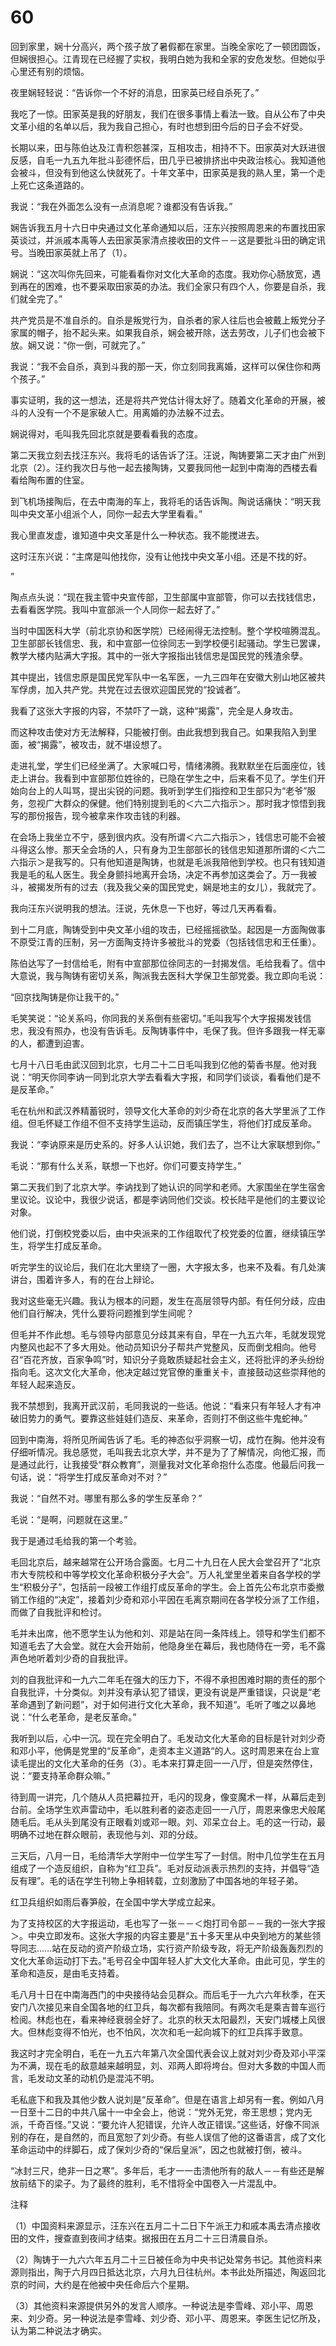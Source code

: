 # 60

回到家里，娴十分高兴，两个孩子放了暑假都在家里。当晚全家吃了一顿团圆饭，但娴很担心。江青现在已经握了实权，我明白她为我和全家的安危发愁。但她似乎心里还有别的烦恼。

夜里娴轻轻说：“告诉你一个不好的消息，田家英已经自杀死了。”

我吃了一惊。田家英是我的好朋友，我们在很多事情上看法一致。自从公布了中央文革小组的名单以后，我为我自己担心，有时也想到田今后的日子会不好受。

长期以来，田与陈伯达及江青积怨甚深，互相攻击，相持不下。田家英对大跃进很反感，自毛一九五九年批斗彭德怀后，田几乎已被排挤出中央政治核心。我知道他会被斗，但没有到他这么快就死了。十年文革中，田家英是我的熟人里，第一个走上死亡这条道路的。

我说：“我在外面怎么没有一点消息呢？谁都没有告诉我。”

娴告诉我五月十六日中央通过文化革命通知以后，汪东兴按照周恩来的布置找田家英谈过，并派戚本禹等人去田家英家清点接收田的文件－－这是要批斗田的确定讯号。当晚田家英就上吊了（1）。

娴说：“这次叫你先回来，可能看看你对文化大革命的态度。我劝你心肠放宽，遇到再在的困难，也不要采取田家英的办法。我们全家只有四个人，你要是自杀，我们就全完了。”

共产党员是不准自杀的。自杀是叛党行为，自杀者的家人往后也会被戴上叛党分子家属的帽子，抬不起头来。如果我自杀，娴会被开除，送去劳改，儿子们也会被下放。娴又说：“你一倒，可就完了。”

我说：“我不会自杀，真到斗我的那一天，你立刻同我离婚，这样可以保住你和两个孩子。”

事实证明，我的这一想法，还是将共产党估计得太好了。随着文化革命的开展，被斗的人没有一个不是家破人亡。用离婚的办法躲不过去。

娴说得对，毛叫我先回北京就是要看看我的态度。

第二天我立刻去找汪东兴。我将毛的话告诉了汪。汪说，陶铸要第二天才由广州到北京（2）。汪约我次日与他一起去接陶铸，又要我同他一起到中南海的西楼去看看给陶布置的住室。

到飞机场接陶后，在去中南海的车上，我将毛的话告诉陶。陶说话痛快：“明天我叫中央文革小组派个人，同你一起去大学里看看。”

我心里直发虚，谁知道中央文革是什么一种状态。我不能搅进去。

这时汪东兴说：“主席是叫他找你，没有让他找中央文革小组。还是不找的好。

”

陶点点头说：“现在我主管中央宣传部，卫生部属中宣部管，你可以去找钱信忠，去看看医学院。我叫中宣部派一个人同你一起去好了。”

当时中国医科大学（前北京协和医学院）已经闹得无法控制。整个学校喧腾混乱。卫生部部长钱信忠、我，和中宣部一位徐同志一到学校便引起骚动。学生已罢课，教学大楼内贴满大字报。其中的一张大字报指出钱信忠是国民党的残渣余孽。

其中提出，钱信忠原是国民党军队中一名军医，一九三四年在安徽大别山地区被共军俘虏，加入共产党。共党在过去很欢迎国民党的“投诚者”。

我看了这张大字报的内容，不禁吓了一跳，这种“揭露”，完全是人身攻击。

而这种攻击使对方无法解释，只能被打倒。由此我想到我自己。如果我陷入到里面，被“揭露”，被攻击，就不堪设想了。

走进礼堂，学生们已经坐满了。大家喊口号，情绪沸腾。我默默坐在后面座位，钱走上讲台。我看到中宣部那位姓徐的，已隐在学生之中，后来看不见了。学生们开始向台上的人叫骂，提出尖锐的问题。我听到学生们指控和卫生部只为“老爷”服务，忽视广大群众的保健。他们特别提到毛的＜六二六指示＞。那时我才惊悟到我写的那份报告，现今被拿来作攻击钱的利器。

在会场上我坐立不宁，感到很内疚。没有所谓＜六二六指示＞，钱信忠可能不会被斗得这么惨。那天全会场的人，只有身为卫生部部长的钱信忠知道那所谓的＜六二六指示＞是我写的。只有他知道是陶铸，也就是毛派我陪他到学校。也只有钱知道我是毛的私人医生。我全身颤抖地离开会场，决定不再参加这类会了。万一我被斗，被揭发所有的过去（我及我父亲的国民党史，娴是地主的女儿），我就完了。

我向汪东兴说明我的想法。汪说，先休息一下也好，等过几天再看看。

到十二月底，陶铸受到中央文革小组的攻击，已经摇摇欲坠。起因是一方面陶做事不原受江青的压制，另一方面陶支持许多被批斗的党委（包括钱信忠和王任重）。

陈伯达写了一封信给毛，附有中宣部那位徐同志的一封揭发信。毛给我看了。信中大意说，我与陶铸有密切关系，陶派我去医科大学保卫生部党委。我立即向毛说：

“回京找陶铸是你让我干的。”

毛笑笑说：“论关系吗，你同我的关系倒有些密切。”毛叫我写个大字报揭发钱信忠，我没有照办，也没有告诉毛。反陶铸事件中，毛保了我。但许多跟我一样无辜的人，都遭到迫害。

七月十八日毛由武汉回到北京，七月二十二日毛叫我到亿他的菊香书屋。他对我说：“明天你同李讷一同到北京大学去看看大字报，和同学们谈谈，看看他们是不是反革命。”

毛在杭州和武汉养精蓄锐时，领导文化大革命的刘少奇在北京的各大学里派了工作组。但毛怀疑工作组不但不支持学生运动，反而镇压学生，将他们打成反革命。

我说：“李讷原来是历史系的。好多人认识她，我们去了，岂不让大家联想到你。”

毛说：“那有什么关系，联想一下也好。你们可要支持学生。”

第二天我们到了北京大学。李讷找到了她认识的同学和老师。大家围坐在学生宿舍里议论。议论中，我很少说话，都是李讷同他们交谈。校长陆平是他们的主要议论对象。

他们说，打倒校党委以后，由中央派来的工作组取代了校党委的位置，继续镇压学生，将学生打成反革命。

听完学生的议论后，我们在北大里绕了一圈，大字报太多，也来不及看。有几处演讲台，围着许多人，有的在台上辩论。

我对这些毫无兴趣。我认为根本的问题，发生在高层领导内部。有任何分歧，应由他们自行解决，凭什么要将问题推到学生间呢？

但毛并不作此想。毛与领导内部意见分歧其来有自，早在一九五六年，毛就发现党内整风也起不了多大用处。他动员知识分子帮共产党整风，反而倒戈相向。他号召“百花齐放，百家争鸣”时，知识分子竟敢质疑起社会主义，还将批评的矛头纷纷指向毛。这次文化大革命，他决定越过党官僚的重重关卡，直接鼓动这些崇拜他的年轻人起来造反。

我不禁想到，我离开武汉前，毛同我说的一些话。他说：“看来只有年轻人才有冲破旧势力的勇气。要靠这些娃娃们造反、来革命，否则打不倒这些牛鬼蛇神。”

回到中南海，将所见所闻告诉了毛。毛的神态似乎洞察一切，成竹在胸。他并没有仔细听情况。我总感觉，毛叫我去北京大学，并不是为了了解情况，向他汇报，而是通过此行，让我接受“群众教育”，测量我对文化革命抱什么态度。他最后问我一句话，说：“将学生打成反革命对不对？”

我说：“自然不对。哪里有那么多的学生反革命？”

毛说：“是啊，问题就在这里。”

我于是通过毛给我的第一个考验。

毛回北京后，越来越常在公开场合露面。七月二十九日在人民大会堂召开了“北京市大专院校和中等学校文化革命积极分子大会”。万人礼堂里坐着来自各学校的学生“积极分子”，包括前一段被工作组打成反革命的学生。会上首先公布北京市委撤销工作组的“决定”，接着刘少奇和邓小平因在毛离京期间在各学校分派了工作组，而做了自我批评和检讨。

毛并未出席，他不愿学生认为他和刘、邓是站在同一条阵线上。领导和学生们都不知道毛去了大会堂。就在大会开始前，他隐身坐在幕后，我也随侍在一旁，毛不露声色地听着刘少奇的自我批评。

刘的自我批评和一九六二年毛在强大的压力下，不得不承担困难时期的责任的那个自我批评，十分类似。刘并没有承认犯了错误，更没有说是严重错误，只说是“老革命遇到了新问题”，对于如何进行文化大革命，我不知道“。毛听了嗤之以鼻地说：“什么老革命，是老反革命。”

我听到以后，心中一沉。现在完全明白了。毛发动文化大革命的目标是针对刘少奇和邓小平，他俩是党里的“反革命”，走资本主义道路“的人。这时周恩来在台上宣读毛提出的文化大革命的任务（3）。毛本来打算走回一一八厅，但是突然停住，说：“要支持革命群众嘛。”

待到周一讲完，几个随从人员把幕拉开，毛闪的现身，像变魔术一样，从幕后走到台前。全场学生欢声雷动中，毛以胜利者的姿态走回一一八厅，周恩来像忠犬般尾随毛后。毛从头到尾没有正眼看刘或邓一眼。刘、邓呆立台上。毛的这一行动，最明确不过地在群众眼前，表现他与刘、邓的分歧。

三天后，八月一日，毛给清华大学附中一位学生写了一封信。附中几位学生在五月组成了一个造反组织，自称为“红卫兵”。毛对反动派表示热烈的支持，并倡导“造反有理”。毛的话在学生刊物上争相转载，立刻激励了中国各地的年轻子弟。

红卫兵组织如雨后春笋般，在全国中学大学成立起来。

为了支持校区的大字报运动，毛也写了一张－－＜炮打司令部－－我的一张大字报＞。中央立即发布。这张大字报的内容主要是“五十多天里从中央到地方的某些领导同志……站在反动的资产阶级立场，实行资产阶级专政，将无产阶级轰轰烈烈的文化大革命运动打下去。”毛号召全中国年轻人扩大文化大革命。由此可见，学生的革命和造反，是由毛支持着。

毛八月十日在中南海西门的中央接待站会见群众。而后毛于一九六六年秋季，在天安门八次接见来自全国各地的红卫兵，每次都有我陪同。有两次毛是乘吉普车巡行检阅。林彪也在，看来神经衰弱全好了。北京的秋天太阳最烈，天安门城楼上风很大。但林彪变得不怕光，也不怕风，次次和毛一起向城下的红卫兵挥手致意。

我这时才完全明白，毛在一九五六年第八次全国代表会议上就对刘少奇及邓小平深为不满，现在毛的敌意越来越明显，刘、邓两人即将垮台。但对大多数的中国人而言，毛发动文革的动机仍是混沌不明。

毛私底下和我及其他少数人说刘是“反革命”。但是在语言上却另有一套。例如八月一日至十二日的中共八届十一中全会上，他说：“党外无党，帝王思想；党内无派，千奇百怪。”又说：“要允许人犯错误，允许人改正错误。”这些话，好像不同派别的存在，是自然的，而且宽恕了刘少奇。有些人误信了他的这番语言，成了文化革命运动中的绊脚石，成了保刘少奇的“保后皇派”，因之也就被打倒，被斗。

“冰封三尺，绝非一日之寒”。多年后，毛才一一击溃他所有的敌人－－有些还是解放前结下的梁子。为了最终的胜利，毛不惜将全中国卷入一片混乱中。

注释

（1）中国资料来源显示，汪东兴在五月二十二日下午派王力和戚本禹去清点接收田的文件，搜查直到夜间才结束。据报田在五月二十三日清晨自杀。

（2）陶铸于一九六六年五月二十三日被任命为中央书记处常务书记。其他资料来源则指出，陶于六月四日抵达北京，六月九日往杭州。本书此处所描述，陶返回北京的时间，大约是在他被中央任命后六个星期。

（3）其他资料来源提供另外的发言人顺序。一种说法是李雪峰、邓小平、周恩来、刘少奇。另一种说法是李雪峰、刘少奇、邓小平、周恩来。李医生记忆所及，认为第二种说法才确实。
